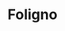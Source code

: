 ---
title: Foligno
date: 
draft: false

# descripcion
description : Aro de plata con piedra cubic

materials: Plata 925

color: Multicolor

dimensions: 1,2cm

code: 01-16-0340

type: "Aros"

categories: []

price: $3.240,00

price_eftvo: $2.750,00

# Images
# first image will be shown in the product page
images:
  # - image: "images/path_to_image"
  # La ubicacion de las imagenes es imagenes/Aros/Aros.Cubic/01-16-0340-foligno
  - image: "./images/aros/cubic/01-16-0340-circulos-multicolor_a.JPG"
  - image: "./images/aros/cubic/01-16-0340-circulos-multicolor_b.JPG"
---